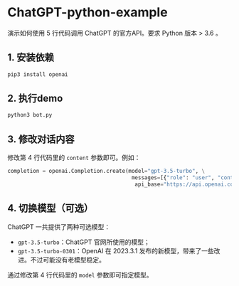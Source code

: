 # ChatGPT-python-example

演示如何使用 5 行代码调用 ChatGPT 的官方API。要求 Python 版本 > 3.6 。

## 1. 安装依赖

``` bash
pip3 install openai
```

## 2. 执行demo

``` bash
python3 bot.py
```

## 3. 修改对话内容

修改第 4 行代码里的 `content` 参数即可。例如：

``` py
completion = openai.Completion.create(model="gpt-3.5-turbo", \
                                       messages=[{"role": "user", "content": "请使用 Python 实现一个二分查找算法"}], \
                                        api_base="https://api.openai.com/v1/chat")
```

## 4. 切换模型（可选）

ChatGPT 一共提供了两种可选模型：

- `gpt-3.5-turbo`：ChatGPT 官网所使用的模型；
- `gpt-3.5-turbo-0301`：OpenAI 在 2023.3.1 发布的新模型，带来了一些改进。不过可能没有老模型稳定。

通过修改第 4 行代码里的 `model` 参数即可指定模型。
